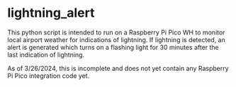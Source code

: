 # lightning_alert
This python script is intended to run on a Raspberry Pi Pico WH to monitor local airport weather for indications of lightning. If lightning is detected, an alert is generated which turns on a flashing light for 30 minutes after the last indication of lightning.

As of 3/26/2024, this is incomplete and does not yet contain any Raspberry Pi Pico integration code yet.
